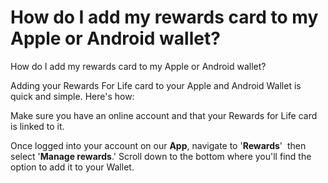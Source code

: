 # How do I add my rewards card to my Apple or Android wallet?

How do I add my rewards card to my Apple or Android wallet?

Adding your Rewards For Life card to your Apple and Android Wallet is quick and simple. Here's how:

Make sure you have an online account and that your Rewards for Life card is linked to it.

Once logged into your account on our **App**, navigate to '**Rewards**'  then select '**Manage rewards**.' Scroll down to the bottom where you'll find the option to add it to your Wallet.
